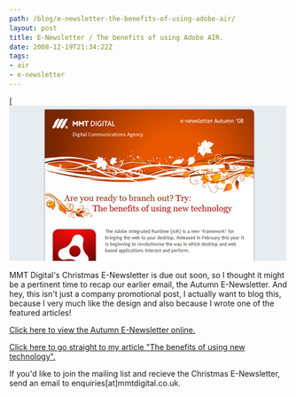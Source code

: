 ```yaml
---
path: /blog/e-newsletter-the-benefits-of-using-adobe-air/
layout: post
title: E-Newsletter / The benefits of using Adobe AIR.
date: 2008-12-19T21:34:22Z
tags:
- air
- e-newsletter
---
```


[![autumnnewsletter](autumnnewsletter.jpg)

MMT Digital's Christmas E-Newsletter is due out soon, so I thought it might be a pertinent time to recap our earlier email, the Autumn E-Newsletter. And hey, this isn't just a company promotional post, I actually want to blog this, because I very much like the design and also because I wrote one of the featured articles!

[Click here to view the Autumn E-Newsletter online.](http://www.mmtdigital.co.uk/MMT_e-newsletters/Autumn2008/Autumn2008.html)

[Click here to go straight to my article "The benefits of using new technology".](http://www.mmtdigital.co.uk/MMT_e-newsletters/Autumn2008/newTechnology.html)  
  
If you'd like to join the mailing list and recieve the Christmas E-Newsletter, send an email to enquiries\[at\]mmtdigital.co.uk.
